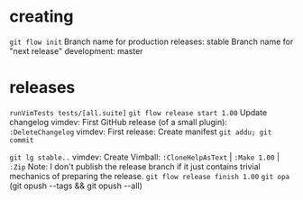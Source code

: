 # creating

`git flow init`
Branch name for production releases: stable
Branch name for "next release" development: master

# releases

`runVimTests tests/[all.suite]`
`git flow release start 1.00`
Update changelog
vimdev: First GitHub release (of a small plugin): `:DeleteChangelog`
vimdev: First release: Create manifest
`git addu; git commit`

`git lg stable..`
vimdev: Create Vimball: `:CloneHelpAsText` | `:Make 1.00` | `:Zip`
Note: I don't publish the release branch if it just contains trivial mechanics of preparing the release.
`git flow release finish 1.00`
`git opa` (git opush --tags && git opush --all)
